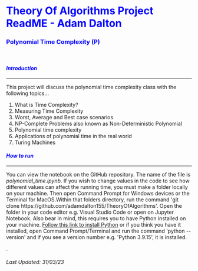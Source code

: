 <b><h1 style="color: blue;">Theory Of Algorithms Project ReadME - Adam Dalton</h1></b>
<b><h3 style="color: blue;">Polynomial Time Complexity (P)</h3></b>
<br>
<i><h4 style="color: blue;">Introduction</h4></i>
<hr>
<p>This project will discuss the polynomial time complexity class with the following topics...</p>
  <ol>
  <li>What is Time Complexity?</li>
  <li>Measuring Time Complexity</li>
  <li>Worst, Average and Best case scenarios</li>
  <li>NP-Complete Problems also known as Non-Deterministic Polynomial</li>
  <li>Polynomial time complexity</li>
  <li>Applications of polynomial time in the real world</li>
  <li>Turing Machines</li>
  </ol>
  
<i><h4 style="color: blue;">How to run</h4></i>
<hr>
<p>You can view the notebook on the GitHub repository. The name of the file is <i>polynomial_time.ipynb</i>. If you wish to change values in the code to see how different values can affect the running time, you must make a folder locally on your machine. Then open Command Prompt for Windows devices or the Terminal for MacOS.Within that folders directory, run the command 'git clone https://github.com/adamdalton155/TheoryOfAlgorithms'. Open the folder in your code editor e.g. Visual Studio Code or open on Jupyter Notebook. Also bear in mind, this requires you to have Python installed on your machine. <a href="https://www.python.org/downloads/"> Follow this link to install Python</a> or if you think you have it installed, open Command Prompt/Terminal and run the command 'python --version' and if you see a version number e.g. 'Python 3.9.15', it is installed.</p>. 


<h6>Last Updated: 31/03/23</h6>




